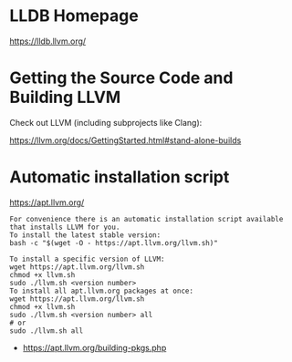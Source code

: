 # LLDB Homepage

https://lldb.llvm.org/

# Getting the Source Code and Building LLVM

Check out LLVM (including subprojects like Clang):

https://llvm.org/docs/GettingStarted.html#stand-alone-builds

# Automatic installation script 

https://apt.llvm.org/

```
For convenience there is an automatic installation script available that installs LLVM for you.
To install the latest stable version:
bash -c "$(wget -O - https://apt.llvm.org/llvm.sh)"

To install a specific version of LLVM:
wget https://apt.llvm.org/llvm.sh
chmod +x llvm.sh
sudo ./llvm.sh <version number>
To install all apt.llvm.org packages at once:
wget https://apt.llvm.org/llvm.sh
chmod +x llvm.sh
sudo ./llvm.sh <version number> all
# or
sudo ./llvm.sh all
```

- https://apt.llvm.org/building-pkgs.php
